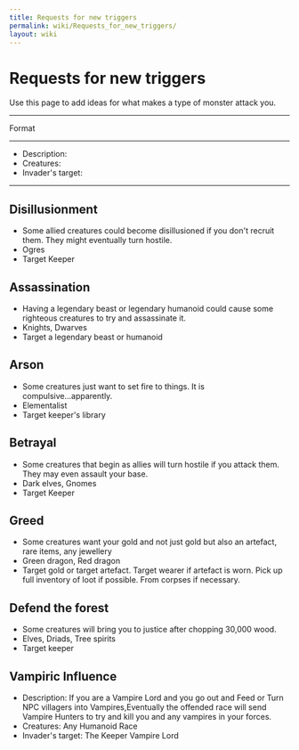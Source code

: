 ```yaml
---
title: Requests for new triggers
permalink: wiki/Requests_for_new_triggers/
layout: wiki
---
```


Requests for new triggers
=========================

Use this page to add ideas for what makes a type of monster attack you.

------------------------------------------------------------------------

Format

------------------------------------------------------------------------

-   Description:
-   Creatures:
-   Invader's target:

------------------------------------------------------------------------

Disillusionment
---------------

-   Some allied creatures could become disillusioned if you don't
    recruit them. They might eventually turn hostile.
-   Ogres
-   Target Keeper

Assassination
-------------

-   Having a legendary beast or legendary humanoid could cause some
    righteous creatures to try and assassinate it.
-   Knights, Dwarves
-   Target a legendary beast or humanoid

Arson
-----

-   Some creatures just want to set fire to things. It is
    compulsive...apparently.
-   Elementalist
-   Target keeper's library

Betrayal
--------

-   Some creatures that begin as allies will turn hostile if you attack
    them. They may even assault your base.
-   Dark elves, Gnomes
-   Target Keeper

Greed
-----

-   Some creatures want your gold and not just gold but also an
    artefact, rare items, any jewellery
-   Green dragon, Red dragon
-   Target gold or target artefact. Target wearer if artefact is worn.
    Pick up full inventory of loot if possible. From corpses if
    necessary.

Defend the forest
-----------------

-   Some creatures will bring you to justice after chopping 30,000 wood.
-   Elves, Driads, Tree spirits
-   Target keeper

Vampiric Influence
------------------

-   Description: If you are a Vampire Lord and you go out and Feed or
    Turn NPC villagers into Vampires,Eventually the offended race will
    send Vampire Hunters to try and kill you and any vampires in your
    forces.
-   Creatures: Any Humanoid Race
-   Invader's target: The Keeper Vampire Lord

